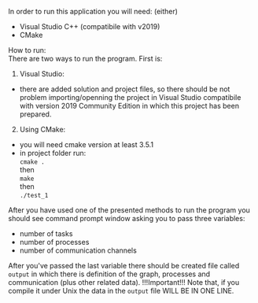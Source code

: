 In order to run this application you will need:
(either)
- Visual Studio C++ (compatibile with v2019)
- CMake

How to run:<br/>
There are two ways to run the program. First is:
1. Visual Studio:
- there are added solution and project files, so there should be not problem importing/openning the project in Visual Studio compatibile with version 2019 Community Edition in which this project has been prepared.

2. Using CMake:
- you will need cmake version at least 3.5.1 
- in project folder run:<br/>
`cmake .`<br/>
then<br/>
`make`<br/>
then<br/>
`./test_1`<br/>

After you have used one of the presented methods to run the program you should see command prompt window asking you to pass three variables:
- number of tasks
- number of processes
- number of communication channels

After you've passed the last variable there should be created file called `output` in which there is definition of the graph, processes and communication (plus other related data).
!!!Important!!! Note that, if you compile it under Unix the data in the `output` file WILL BE IN ONE LINE.